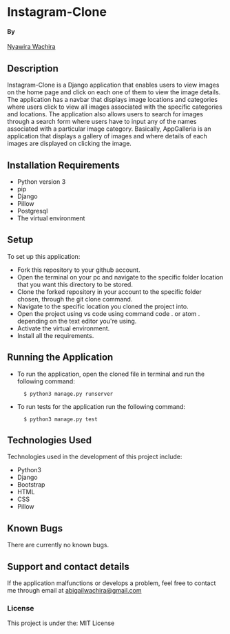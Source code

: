 # Instagram-Clone

#### By

[Nyawira Wachira](https://github.com/Nyawira-Wachira)

## Description

Instagram-Clone is a Django application that enables users to view images on the home page and click on each one of them to view the image details. 
The application has a navbar that displays image locations and categories where users click to view all images associated with the specific categories and locations.
The application also allows users to search for images through a search
form where users have to input any of the names associated with a particular image category. Basically, AppGalleria is an application that displays a gallery of images and where details of each images are displayed on clicking the image.


## Installation Requirements
* Python version 3 
* pip
* Django
* Pillow
* Postgresql
* The virtual environment

## Setup
  To set up this application:
  
* Fork this repository to your github account.
* Open the terminal on your pc and navigate to the specific folder location that you want this directory to be stored.
* Clone the forked repository in your account to the specific folder chosen, through the git clone command.
* Navigate to the specific location you cloned the project into.
* Open the project using vs code using command code . or atom . depending on the text editor you're using.
* Activate the virtual environment.
* Install all the requirements.
 ## Running the Application

* To run the application, open the cloned file in terminal and run the following command:

        $ python3 manage.py runserver
        
* To run tests for the application run the following command:

        $ python3 manage.py test

## Technologies Used
Technologies used in the development of this project include:

* Python3
* Django
* Bootstrap
* HTML
* CSS
* Pillow

## Known Bugs
There are currently no known bugs.

## Support and contact details
If the application malfunctions or develops a problem, feel free to contact me through email at abigailwachira@gmail.com


### License

This project is under the:
MIT License
